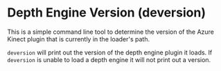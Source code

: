 # Depth Engine Version (deversion)

This is a simple command line tool to determine the version of the Azure Kinect plugin
that is currently in the loader's path.

```deversion``` will print out the version of the depth engine plugin it loads. If
```deversion``` is unable to load a depth engine it will not print out a version.